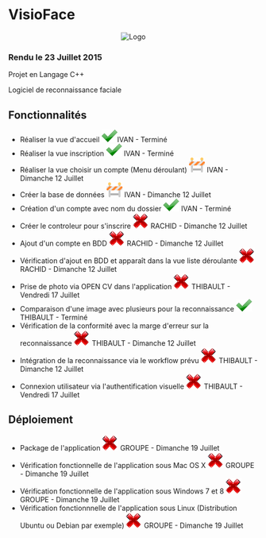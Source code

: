 # VisioFace
<p align="center">
  <img src="https://github.com/ghostivan/Visioface/raw/master/docs/logo.png" alt="Logo"/>
</p>

### Rendu le 23 Juillet 2015

Projet en Langage C++

Logiciel de reconnaissance faciale 

## Fonctionnalités

- Réaliser la vue d'accueil [![alt text](https://github.com/izyj/MoyenneProject/raw/master/doc/ok.png "OK")](https://github.com/izyj/MoyenneProject/blob/master/doc/ok.png)IVAN - Terminé
- Réaliser la vue inscription [![alt text](https://github.com/izyj/MoyenneProject/raw/master/doc/ok.png "OK")](https://github.com/izyj/MoyenneProject/blob/master/doc/ok.png) IVAN - Terminé
- Réaliser la vue choisir un compte (Menu déroulant) [![alt text](https://github.com/izyj/MoyenneProject/raw/master/doc/okko.png "EN CONSTRUCTION")](https://github.com/izyj/MoyenneProject/blob/master/doc/okko.png) IVAN - Dimanche 12 Juillet
- Créer la base de données [![alt text](https://github.com/izyj/MoyenneProject/raw/master/doc/okko.png "EN CONSTRUCTION")](https://github.com/izyj/MoyenneProject/blob/master/doc/okko.png) IVAN - Dimanche 12 Juillet
- Création d'un compte avec nom du dossier [![alt text](https://github.com/izyj/MoyenneProject/raw/master/doc/ok.png "OK")](https://github.com/izyj/MoyenneProject/blob/master/doc/ok.png) IVAN - Terminé
- Créer le controleur pour s'inscrire [![alt text](https://github.com/izyj/MoyenneProject/raw/master/doc/ko.png "KO")](https://github.com/izyj/MoyenneProject/blob/master/doc/ko.png) RACHID - Dimanche 12 Juillet
- Ajout d'un compte en BDD [![alt text](https://github.com/izyj/MoyenneProject/raw/master/doc/ko.png "KO")](https://github.com/izyj/MoyenneProject/blob/master/doc/ko.png) RACHID - Dimanche 12 Juillet
- Vérification d'ajout en BDD et apparaît dans la vue liste déroulante [![alt text](https://github.com/izyj/MoyenneProject/raw/master/doc/ko.png "KO")](https://github.com/izyj/MoyenneProject/blob/master/doc/ko.png) RACHID - Dimanche 12 Juillet
- Prise de photo via OPEN CV dans l'application [![alt text](https://github.com/izyj/MoyenneProject/raw/master/doc/ko.png "KO")](https://github.com/izyj/MoyenneProject/blob/master/doc/ko.png) THIBAULT - Vendredi 17 Juillet
- Comparaison d'une image avec plusieurs pour la reconnaissance [![alt text](https://github.com/izyj/MoyenneProject/raw/master/doc/ok.png "OK")](https://github.com/izyj/MoyenneProject/blob/master/doc/ok.png) THIBAULT - Terminé
- Vérification de la conformité avec la marge d'erreur sur la reconnaissance [![alt text](https://github.com/izyj/MoyenneProject/raw/master/doc/ko.png "OK")](https://github.com/izyj/MoyenneProject/blob/master/doc/ko.png) THIBAULT - Dimanche 12 Juillet
- Intégration de la reconnaissance via le workflow prévu [![alt text](https://github.com/izyj/MoyenneProject/raw/master/doc/ko.png "OK")](https://github.com/izyj/MoyenneProject/blob/master/doc/ko.png) THIBAULT - Dimanche 12 Juillet
- Connexion utilisateur via l'authentification visuelle [![alt text](https://github.com/izyj/MoyenneProject/raw/master/doc/ko.png "KO")](https://github.com/izyj/MoyenneProject/blob/master/doc/ko.png) THIBAULT - Vendredi 17 Juillet

## Déploiement
- Package de l'application [![alt text](https://github.com/izyj/MoyenneProject/raw/master/doc/ko.png "KO")](https://github.com/izyj/MoyenneProject/blob/master/doc/ko.png) GROUPE  - Dimanche 19 Juillet
- Vérification fonctionnelle de l'application sous Mac OS X [![alt text](https://github.com/izyj/MoyenneProject/raw/master/doc/ko.png "KO")](https://github.com/izyj/MoyenneProject/blob/master/doc/ko.png) GROUPE  - Dimanche 19 Juillet
- Vérification fonctionnelle de l'application sous Windows 7 et 8 [![alt text](https://github.com/izyj/MoyenneProject/raw/master/doc/ko.png "KO")](https://github.com/izyj/MoyenneProject/blob/master/doc/ko.png) GROUPE  - Dimanche 19 Juillet
- Vérification fonctionnnelle de l'application sous Linux (Distribution Ubuntu ou Debian par exemple) [![alt text](https://github.com/izyj/MoyenneProject/raw/master/doc/ko.png "KO")](https://github.com/izyj/MoyenneProject/blob/master/doc/ko.png) GROUPE  - Dimanche 19 Juillet
